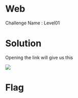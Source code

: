 # Web

Challenge Name : Level01

# Solution

Opening the link will give us this

![](https://github.com/H0j3n/EzpzCTF/blob/main/src/Pasted%20image%2020210610113437.png)

# Flag


